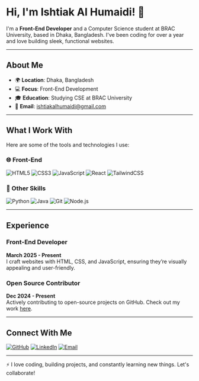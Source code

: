 # Hi, I'm Ishtiak Al Humaidi! 👋

I'm a **Front-End Developer** and a Computer Science student at BRAC University, based in Dhaka, Bangladesh. I've been coding for over a year and love building sleek, functional websites.

---

## About Me
- 🌍 **Location**: Dhaka, Bangladesh
- 💻 **Focus**: Front-End Development
- 🎓 **Education**: Studying CSE at BRAC University
- 📧 **Email**: [ishtiakalhumaidi@gmail.com](mailto:ishtiakalhumaidi@gmail.com)

---

## What I Work With
Here are some of the tools and technologies I use:

### 🌐 Front-End
![HTML5](https://img.shields.io/badge/HTML5-E34F26?style=flat&logo=html5&logoColor=white)
![CSS3](https://img.shields.io/badge/CSS3-1572B6?style=flat&logo=css3&logoColor=white)
![JavaScript](https://img.shields.io/badge/JavaScript-F7DF1E?style=flat&logo=javascript&logoColor=black)
![React](https://img.shields.io/badge/React-61DAFB?style=flat&logo=react&logoColor=black)
![TailwindCSS](https://img.shields.io/badge/TailwindCSS-38B2AC?style=flat&logo=tailwind-css&logoColor=white)

### 🔧 Other Skills
![Python](https://img.shields.io/badge/Python-3776AB?style=flat&logo=python&logoColor=white)
![Java](https://img.shields.io/badge/Java-007396?style=flat&logo=java&logoColor=white)
![Git](https://img.shields.io/badge/Git-F05032?style=flat&logo=git&logoColor=white)
![Node.js](https://img.shields.io/badge/Node.js-43853D?style=flat&logo=node.js&logoColor=white)


---

## Experience
### Front-End Developer  
**March 2025 - Present**  
I craft websites with HTML, CSS, and JavaScript, ensuring they’re visually appealing and user-friendly.

### Open Source Contributor  
**Dec 2024 - Present**  
Actively contributing to open-source projects on GitHub. Check out my work [here](https://github.com/ishtiak13).

---

## Connect With Me
[![GitHub](https://img.shields.io/badge/GitHub-100000?style=flat&logo=github&logoColor=white)](https://github.com/ishtiak13)
[![LinkedIn](https://img.shields.io/badge/LinkedIn-0077B5?style=flat&logo=linkedin&logoColor=white)](https://www.linkedin.com/in/its-ishtiak)
[![Email](https://img.shields.io/badge/Gmail-D14836?style=flat&logo=gmail&logoColor=white)](mailto:ishtiakalhumaidi@gmail.com)

---
⚡ I love coding, building projects, and constantly learning new things. Let's collaborate!
